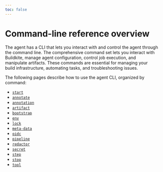 ```yaml
---
toc: false
---
```


# Command-line reference overview

The agent has a CLI that lets you interact with and control the agent through the command line. The comprehensive command set lets you interact with Buildkite, manage agent configuration, control job execution, and manipulate artifacts. These commands are essential for managing your build infrastructure, automating tasks, and troubleshooting issues.

The following pages describe how to use the agent CLI, organized by command:

- [`start`](/docs/agent/v3/cli-start)
- [`annotate`](/docs/agent/v3/cli-annotate)
- [`annotation`](/docs/agent/v3/cli-annotation)
- [`artifact`](/docs/agent/v3/cli-artifact)
- [`bootstrap`](/docs/agent/v3/cli-bootstrap)
- [`env`](/docs/agent/v3/cli-env)
- [`lock`](/docs/agent/v3/cli-lock)
- [`meta-data`](/docs/agent/v3/cli-meta-data)
- [`oidc`](/docs/agent/v3/cli-oidc)
- [`pipeline`](/docs/agent/v3/cli-pipeline)
- [`redactor`](/docs/agent/v3/cli-redactor)
- [`secret`](/docs/agent/v3/cli-secret)
- [`step`](/docs/agent/v3/cli-step)
- [`stop`](/docs/agent/v3/cli-stop)
- [`tool`](/docs/agent/v3/cli-tool)
